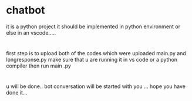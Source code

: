 # chatbot
it is a python project 
it should be implemented in python environment or else in an vscode.....

####
##
#
first step is to upload both of the codes which were uploaded main.py and longresponse.py
make sure that u are running it in vs code or a python compiler
then run main .py



###
##
#
u will be done..
bot conversation will be started with you ...
hope you have done it...
